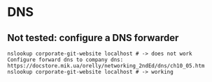 # DNS

## Not tested: configure a DNS forwarder

````shell script
nslookup corporate-git-website localhost # -> does not work
Configure forward dns to company dns: https://docstore.mik.ua/orelly/networking_2ndEd/dns/ch10_05.htm
nslookup corporate-git-website localhost # -> working
````
